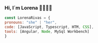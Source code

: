 ### Hi, I´m Lorena 👋👩‍💻✨

```js
const LorenaRivas = { 
pronouns: "she" | "her",
code: [JavaScript, Typescript, HTM, CSS],
tools: [Angular, Node, MySql Workbench]
}
```

<!--
**LenRiv/LenRiv** is a ✨ _special_ ✨ repository because its `README.md` (this file) appears on your GitHub profile.

Here are some ideas to get you started:

- 🔭 I’m currently working on ...
- 🌱 I’m currently learning ...
- 👯 I’m looking to collaborate on ...
- 🤔 I’m looking for help with ...
- 💬 Ask me about ...
- 📫 How to reach me: ...
- 😄 Pronouns: ...
- ⚡ Fun fact: ...
-->
